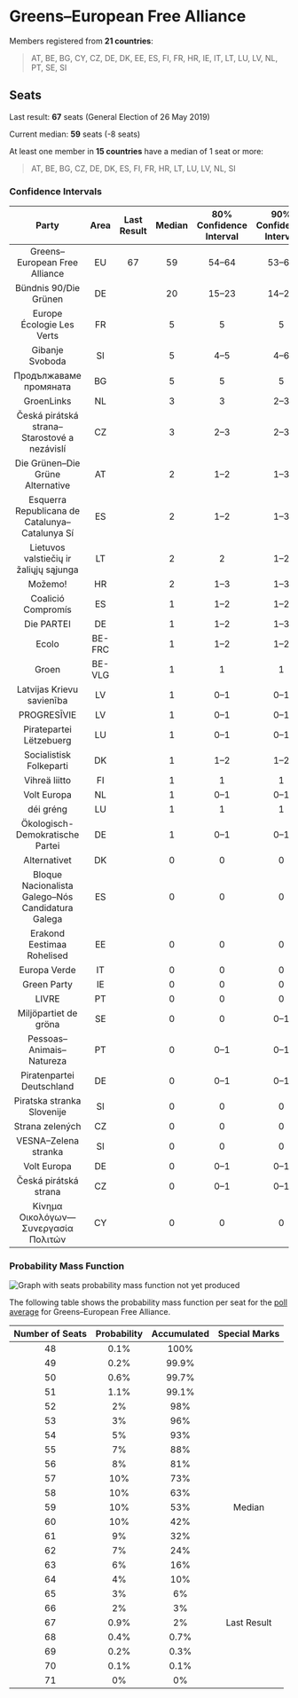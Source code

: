 # Greens–European Free Alliance

Members registered from **21 countries**:

> AT, BE, BG, CY, CZ, DE, DK, EE, ES, FI, FR, HR, IE, IT, LT, LU, LV, NL, PT, SE, SI

## Seats

Last result: **67** seats (General Election of 26 May 2019)

Current median: **59** seats (-8 seats)

At least one member in **15 countries** have a median of 1 seat or more:

> AT, BE, BG, CZ, DE, DK, ES, FI, FR, HR, LT, LU, LV, NL, SI

### Confidence Intervals

| Party | Area | Last Result | Median | 80% Confidence Interval | 90% Confidence Interval | 95% Confidence Interval | 99% Confidence Interval |
|:-----:|:----:|:-----------:|:------:|:-----------------------:|:-----------------------:|:-----------------------:|:-----------------------:|
| Greens–European Free Alliance | EU | 67 | 59 | 54–64 | 53–65 | 52–66 | 50–68 |
| Bündnis 90/Die Grünen | DE | | 20 | 15–23 | 14–24 | 14–24 | 13–26 |
| Europe Écologie Les Verts | FR | | 5 | 5 | 5 | 5 | 5 |
| Gibanje Svoboda | SI | | 5 | 4–5 | 4–6 | 4–6 | 4–6 |
| Продължаваме промяната | BG | | 5 | 5 | 5 | 5 | 5 |
| GroenLinks | NL | | 3 | 3 | 2–3 | 2–3 | 2–4 |
| Česká pirátská strana–Starostové a nezávislí | CZ | | 3 | 2–3 | 2–3 | 2–3 | 2–4 |
| Die Grünen–Die Grüne Alternative | AT | | 2 | 1–2 | 1–3 | 1–3 | 1–3 |
| Esquerra Republicana de Catalunya–Catalunya Sí | ES | | 2 | 1–2 | 1–3 | 1–3 | 1–3 |
| Lietuvos valstiečių ir žaliųjų sąjunga | LT | | 2 | 2 | 1–2 | 1–2 | 1–3 |
| Možemo! | HR | | 2 | 1–3 | 1–3 | 1–3 | 1–3 |
| Coalició Compromís | ES | | 1 | 1–2 | 1–2 | 1–3 | 0–3 |
| Die PARTEI | DE | | 1 | 1–2 | 1–3 | 1–3 | 0–3 |
| Ecolo | BE-FRC | | 1 | 1–2 | 1–2 | 1–2 | 1–2 |
| Groen | BE-VLG | | 1 | 1 | 1 | 1 | 1 |
| Latvijas Krievu savienība | LV | | 1 | 0–1 | 0–1 | 0–1 | 0–1 |
| PROGRESĪVIE | LV | | 1 | 0–1 | 0–1 | 0–1 | 0–1 |
| Piratepartei Lëtzebuerg | LU | | 1 | 0–1 | 0–1 | 0–1 | 0–1 |
| Socialistisk Folkeparti | DK | | 1 | 1–2 | 1–2 | 1–2 | 1–2 |
| Vihreä liitto | FI | | 1 | 1 | 1 | 1–2 | 1–2 |
| Volt Europa | NL | | 1 | 0–1 | 0–1 | 0–1 | 0–2 |
| déi gréng | LU | | 1 | 1 | 1 | 1 | 0–1 |
| Ökologisch-Demokratische Partei | DE | | 1 | 0–1 | 0–1 | 0–1 | 0–1 |
| Alternativet | DK | | 0 | 0 | 0 | 0 | 0 |
| Bloque Nacionalista Galego–Nós Candidatura Galega | ES | | 0 | 0 | 0 | 0 | 0–1 |
| Erakond Eestimaa Rohelised | EE | | 0 | 0 | 0 | 0 | 0 |
| Europa Verde | IT | | 0 | 0 | 0 | 0 | 0–3 |
| Green Party | IE | | 0 | 0 | 0 | 0 | 0 |
| LIVRE | PT | | 0 | 0 | 0 | 0 | 0–1 |
| Miljöpartiet de gröna | SE | | 0 | 0 | 0–1 | 0–1 | 0–1 |
| Pessoas–Animais–Natureza | PT | | 0 | 0–1 | 0–1 | 0–1 | 0–1 |
| Piratenpartei Deutschland | DE | | 0 | 0–1 | 0–1 | 0–1 | 0–1 |
| Piratska stranka Slovenije | SI | | 0 | 0 | 0 | 0 | 0 |
| Strana zelených | CZ | | 0 | 0 | 0 | 0 | 0 |
| VESNA–Zelena stranka | SI | | 0 | 0 | 0 | 0 | 0 |
| Volt Europa | DE | | 0 | 0–1 | 0–1 | 0–1 | 0–1 |
| Česká pirátská strana | CZ | | 0 | 0–1 | 0–1 | 0–1 | 0–1 |
| Κίνημα Οικολόγων—Συνεργασία Πολιτών | CY | | 0 | 0 | 0 | 0 | 0 |

### Probability Mass Function

![Graph with seats probability mass function not yet produced](average-2022-05-31-seats-pmf-greens–europeanfreealliance.png "Seats Probability Mass Function")

The following table shows the probability mass function per seat for the [poll average](average-2022-05-31.html) for Greens–European Free Alliance.

| Number of Seats | Probability | Accumulated | Special Marks |
|:---------------:|:-----------:|:-----------:|:-------------:|
| 48 | 0.1% | 100% |  |
| 49 | 0.2% | 99.9% |  |
| 50 | 0.6% | 99.7% |  |
| 51 | 1.1% | 99.1% |  |
| 52 | 2% | 98% |  |
| 53 | 3% | 96% |  |
| 54 | 5% | 93% |  |
| 55 | 7% | 88% |  |
| 56 | 8% | 81% |  |
| 57 | 10% | 73% |  |
| 58 | 10% | 63% |  |
| 59 | 10% | 53% | Median |
| 60 | 10% | 42% |  |
| 61 | 9% | 32% |  |
| 62 | 7% | 24% |  |
| 63 | 6% | 16% |  |
| 64 | 4% | 10% |  |
| 65 | 3% | 6% |  |
| 66 | 2% | 3% |  |
| 67 | 0.9% | 2% | Last Result |
| 68 | 0.4% | 0.7% |  |
| 69 | 0.2% | 0.3% |  |
| 70 | 0.1% | 0.1% |  |
| 71 | 0% | 0% |  |


